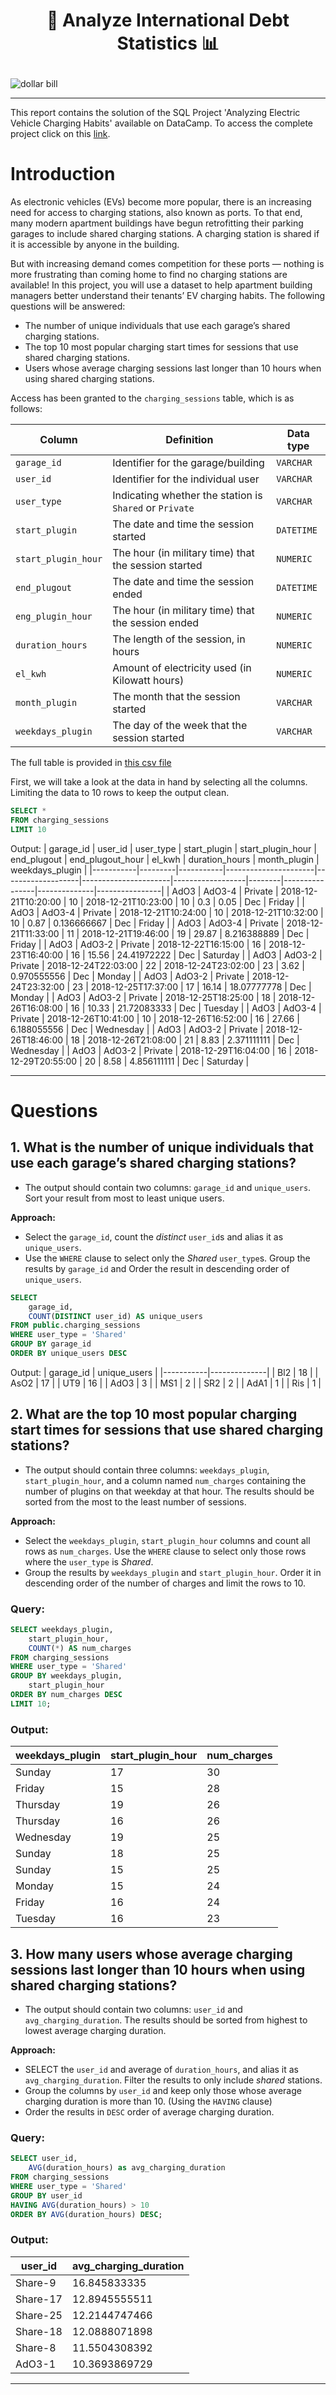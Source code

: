 
# <p align="center" style="margin-top: 0px;"> 💸 Analyze International Debt Statistics 📊

![dollar bill](car%20charging.png)

---
This report contains the solution of the SQL Project 'Analyzing Electric Vehicle Charging Habits' available on DataCamp. To access the complete project click on this [link](https://projects.datacamp.com/projects/2408).

# Introduction
As electronic vehicles (EVs) become more popular, there is an increasing need for access to charging stations, also known as ports. To that end, many modern apartment buildings have begun retrofitting their parking garages to include shared charging stations. A charging station is shared if it is accessible by anyone in the building.

But with increasing demand comes competition for these ports — nothing is more frustrating than coming home to find no charging stations are available! In this project, you will use a dataset to help apartment building managers better understand their tenants’ EV charging habits. The following questions will be answered:

* The number of unique individuals that use each garage’s shared charging stations.
* The top 10 most popular charging start times for sessions that use shared charging stations.
* Users whose average charging sessions last longer than 10 hours when using shared charging stations. 

Access has been granted to the `charging_sessions` table, which is as follows: 

| Column | Definition | Data type |
|-|-|-|
|`garage_id`| Identifier for the garage/building|`VARCHAR`|
|`user_id` | Identifier for the individual user|`VARCHAR`|
|`user_type`|Indicating whether the station is `Shared` or `Private`| `VARCHAR` |
|`start_plugin`|The date and time the session started |`DATETIME`|
|`start_plugin_hour`|The hour (in military time) that the session started | `NUMERIC`|
|`end_plugout`|The date and time the session ended | `DATETIME` |
|`eng_plugin_hour`|The hour (in military time) that the session ended | `NUMERIC`|
|`duration_hours`| The length of the session, in hours|`NUMERIC`|
|`el_kwh`| Amount of electricity used (in Kilowatt hours)|`NUMERIC`|
|`month_plugin`| The month that the session started |`VARCHAR`|
|`weekdays_plugin`| The day of the week that the session started|`VARCHAR`|

The full table is provided in [this csv file](charging_sessions.csv)

First, we will take a look at the data in hand by selecting all the columns. Limiting the data to 10 rows to keep the output clean.

```sql
SELECT *
FROM charging_sessions
LIMIT 10
```

Output:
| garage_id | user_id | user_type | start_plugin         | start_plugin_hour | end_plugout          | end_plugout_hour | el_kwh | duration_hours | month_plugin | weekdays_plugin |
|-----------|---------|-----------|----------------------|-------------------|----------------------|------------------|--------|----------------|--------------|----------------|
| AdO3      | AdO3-4  | Private   | 2018-12-21T10:20:00  | 10                | 2018-12-21T10:23:00  | 10               | 0.3    | 0.05           | Dec          | Friday         |
| AdO3      | AdO3-4  | Private   | 2018-12-21T10:24:00  | 10                | 2018-12-21T10:32:00  | 10               | 0.87   | 0.136666667    | Dec          | Friday         |
| AdO3      | AdO3-4  | Private   | 2018-12-21T11:33:00  | 11                | 2018-12-21T19:46:00  | 19               | 29.87  | 8.216388889    | Dec          | Friday         |
| AdO3      | AdO3-2  | Private   | 2018-12-22T16:15:00  | 16                | 2018-12-23T16:40:00  | 16               | 15.56  | 24.41972222    | Dec          | Saturday       |
| AdO3      | AdO3-2  | Private   | 2018-12-24T22:03:00  | 22                | 2018-12-24T23:02:00  | 23               | 3.62   | 0.970555556    | Dec          | Monday         |
| AdO3      | AdO3-2  | Private   | 2018-12-24T23:32:00  | 23                | 2018-12-25T17:37:00  | 17               | 16.14  | 18.07777778    | Dec          | Monday         |
| AdO3      | AdO3-2  | Private   | 2018-12-25T18:25:00  | 18                | 2018-12-26T16:08:00  | 16               | 10.33  | 21.72083333    | Dec          | Tuesday        |
| AdO3      | AdO3-4  | Private   | 2018-12-26T10:41:00  | 10                | 2018-12-26T16:52:00  | 16               | 27.66  | 6.188055556    | Dec          | Wednesday      |
| AdO3      | AdO3-2  | Private   | 2018-12-26T18:46:00  | 18                | 2018-12-26T21:08:00  | 21               | 8.83   | 2.371111111    | Dec          | Wednesday      |
| AdO3      | AdO3-2  | Private   | 2018-12-29T16:04:00  | 16                | 2018-12-29T20:55:00  | 20               | 8.58   | 4.856111111    | Dec          | Saturday       |


---
# Questions

## 1. What is the number of unique individuals that use each garage’s shared charging stations?
* The output should contain two columns: `garage_id` and `unique_users`. Sort your result from most to least unique users.

**Approach:**
* Select the `garage_id`, count the _distinct_ `user_id`s and alias it as `unique_users`. 
* Use the `WHERE` clause to select only the _Shared_ `user_type`s. Group the results by `garage_id` and Order the result in descending order of `unique_users`. 

```sql
SELECT 
	garage_id, 
	COUNT(DISTINCT user_id) AS unique_users
FROM public.charging_sessions
WHERE user_type = 'Shared'
GROUP BY garage_id
ORDER BY unique_users DESC
```

Output: 
| garage_id | unique_users |
|-----------|--------------|
| Bl2       | 18           |
| AsO2      | 17           |
| UT9       | 16           |
| AdO3      | 3            |
| MS1       | 2            |
| SR2       | 2            |
| AdA1      | 1            |
| Ris       | 1            |


## 2. What are the top 10 most popular charging start times for sessions that use shared charging stations?
* The output should contain three columns: `weekdays_plugin`, `start_plugin_hour`, and a column named `num_charges` containing the number of plugins on that weekday at that hour. The results should be sorted from the most to the least number of sessions.

**Approach:**
* Select the `weekdays_plugin`, `start_plugin_hour` columns and count all rows as `num_charges`. Use the `WHERE` clause to select only those rows where the `user_type` is _Shared_.
* Group the results by `weekdays_plugin` and `start_plugin_hour`. Order it in descending order of the number of charges and limit the rows to 10. 

### Query: 

```sql
SELECT weekdays_plugin,
	start_plugin_hour, 
	COUNT(*) AS num_charges
FROM charging_sessions
WHERE user_type = 'Shared'
GROUP BY weekdays_plugin,
	start_plugin_hour
ORDER BY num_charges DESC
LIMIT 10;
```

### Output: 
| weekdays_plugin | start_plugin_hour | num_charges |
|-----------------|-------------------|-------------|
| Sunday          | 17                | 30          |
| Friday          | 15                | 28          |
| Thursday        | 19                | 26          |
| Thursday        | 16                | 26          |
| Wednesday       | 19                | 25          |
| Sunday          | 18                | 25          |
| Sunday          | 15                | 25          |
| Monday          | 15                | 24          |
| Friday          | 16                | 24          |
| Tuesday         | 16                | 23          |



## 3. How many users whose average charging sessions last longer than 10 hours when using shared charging stations?
* The output should contain two columns: `user_id` and `avg_charging_duration`. The results should be sorted from highest to lowest average charging duration.

**Approach:** 
* SELECT the `user_id` and average of `duration_hours`, and alias it as `avg_charging_duration`. Filter the results to only include _shared_ stations. 
* Group the columns by `user_id` and keep only those whose average charging duration is more than 10. (Using the `HAVING` clause)
* Order the results in `DESC` order of average charging duration. 

### Query: 
```sql
SELECT user_id, 
	AVG(duration_hours) as avg_charging_duration
FROM charging_sessions 
WHERE user_type = 'Shared' 
GROUP BY user_id
HAVING AVG(duration_hours) > 10
ORDER BY AVG(duration_hours) DESC;
```

### Output: 
| user_id | avg_charging_duration |
|---------|-----------------------|
| Share-9 | 16.845833335          |
| Share-17| 12.8945555511         |
| Share-25| 12.2144747466         |
| Share-18| 12.0888071898         |
| Share-8 | 11.5504308392         |
| AdO3-1  | 10.3693869729         |

---